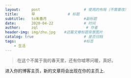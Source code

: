 ```yaml
---
layout:     post                    # 使用的布局（不需要改）
title:      早               # 标题 
subtitle:   to朱春月                 #副标题
date:       2020-04-22              # 时间
author:     zql                      # 作者
header-img: img/zhu.jpg    #这篇文章标题背景图片
catalog: true                       # 是否归档
tags:                               #标签
    - 生活
---
```


>在这个不属于我的春天里，还有你嘘寒问暖，真好。

进入你的博客主页，新的文章将会出现在你的主页上.
